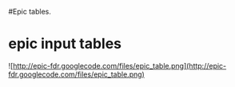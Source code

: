 #Epic tables.

# epic input tables #

![http://epic-fdr.googlecode.com/files/epic_table.png](http://epic-fdr.googlecode.com/files/epic_table.png)